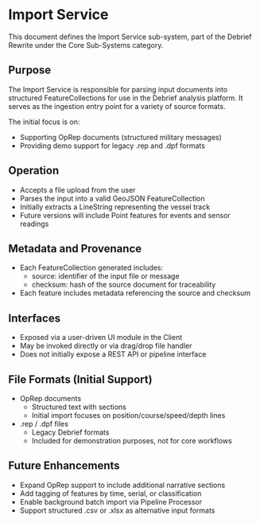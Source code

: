 # Import Service

This document defines the Import Service sub-system, part of the Debrief Rewrite under the Core Sub-Systems category.

## Purpose

The Import Service is responsible for parsing input documents into structured FeatureCollections for use in the Debrief analysis platform. It serves as the ingestion entry point for a variety of source formats.

The initial focus is on:
- Supporting OpRep documents (structured military messages)
- Providing demo support for legacy .rep and .dpf formats

## Operation
- Accepts a file upload from the user
- Parses the input into a valid GeoJSON FeatureCollection
- Initially extracts a LineString representing the vessel track
- Future versions will include Point features for events and sensor readings

## Metadata and Provenance
- Each FeatureCollection generated includes:
  - source: identifier of the input file or message
  - checksum: hash of the source document for traceability
- Each feature includes metadata referencing the source and checksum

## Interfaces
- Exposed via a user-driven UI module in the Client
- May be invoked directly or via drag/drop file handler
- Does not initially expose a REST API or pipeline interface

## File Formats (Initial Support)
- OpRep documents
  - Structured text with sections
  - Initial import focuses on position/course/speed/depth lines
- .rep / .dpf files
  - Legacy Debrief formats
  - Included for demonstration purposes, not for core workflows

## Future Enhancements
- Expand OpRep support to include additional narrative sections
- Add tagging of features by time, serial, or classification
- Enable background batch import via Pipeline Processor
- Support structured .csv or .xlsx as alternative input formats